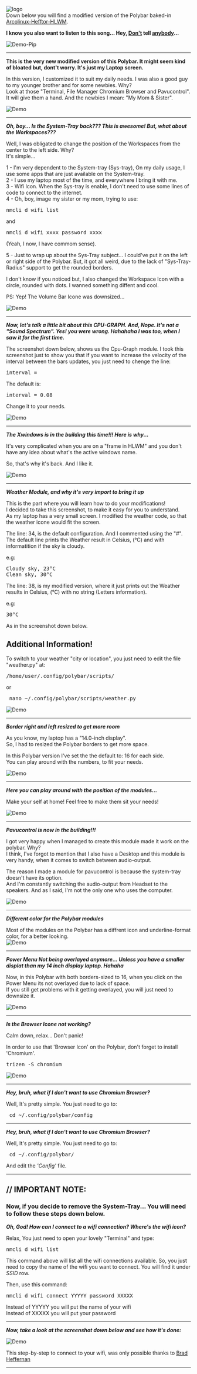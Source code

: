 ![logo](https://raw.githubusercontent.com/adi1090x/polybar-themes/master/previews/logo.png) <br />
Down below you will find a modified version of the Polybar baked-in [Arcolinux-Hefftor-HLWM](https://www.youtube.com/watch?v=iwWSqCDeWgk). 


**I know you also want to listen to this song... Hey, [Don't](https://www.youtube.com/watch?v=wVd0s7scl5U) tell [anybody](https://www.youtube.com/watch?v=hQ4r_kcvClE)...** <br />

![Demo-Pip](https://i.imgur.com/WHWA6ZE.jpg)

------


**This is the very new modified version of this Polybar. It might seem kind of bloated but, dont't worry. It's just my Laptop screen.**<br />

In this version, I customized it to suit my daily needs. I was also a good guy to my younger brother and for some newbies. Why?<br /> 
Look at those "Terminal, File Manager Chromium Browser and Pavucontrol". It will give them a hand. And the newbies I mean: "My Mom & Sister".<br /> 

![Demo](https://i.imgur.com/ns7i3tR.jpg)

------


***Oh, boy... Is the System-Tray back??? This is awesome! But, what about the Workspaces???***<br />

Well, I was obligated to change the position of the Workspaces from the center to the left side. Why?<br />
It's simple...<br />

1 - I'm very dependent to the System-tray (Sys-tray), On my daily usage, I use some apps that are just available on the System-tray.<br />
2 - I use my laptop most of the time, and everywhere I bring it with me.<br />
3 - Wifi Icon. When the Sys-tray is enable, I don't need to use some lines of code to connect to the internet.<br />
4 - Oh, boy, image my sister or my mom, trying to use: 

<pre>nmcli d wifi list</pre> 
and<br /> 
<pre>nmcli d wifi xxxx password xxxx</pre> 

(Yeah, I now, I have commom sense).<br />

5 - Just to wrap up about the Sys-Tray subject... I could've put it on the left or right side of the Polybar. But, it got all weird, due to the lack of "Sys-Tray-Radius" support to get the rounded borders.<br />  

I don't know if you noticed but, I also changed the Workspace Icon with a circle, rounded with dots. I wanned something diffent and cool.<br />

PS: Yep! The Volume Bar Icone was downsized...<br />

![Demo](https://i.imgur.com/1Yp2CWl.jpg)

------


***Now, let's talk a little bit about this CPU-GRAPH. And, Nope. It's not a "Sound Spectrum". Yes! you were wrong. Hahahaha I was too, when I saw it for the first time.***<br />

The screenshot down below, shows us the Cpu-Graph module. I took this screenshot just to show you that if you want to increase the velocity of the interval between the bars updates, you just need to chenge the line:<br /> 

<pre>interval =</pre> 

The default is:<br /> 

<pre>interval = 0.08</pre> 

Change it to your needs.<br />

![Demo](https://i.imgur.com/8z7bifV.jpg)

------


***The Xwindows is in the building this time!!! Here is why...***<br />

It's very complicated when you are on a "frame in HLWM" and you don't have any idea about what's the active windows name.<br />

So, that's why it's back. And I like it.<br />

![Demo](https://i.imgur.com/XUq7Vq7.jpg)

------


***Weather Module, and why it's very import to bring it up***<br />

This is the part where you will learn how to do your modifications!<br /> 
I decided to take this screenshot, to make it easy for you to understand.<br />
As my laptop has a very small screen. I modified the weather code, so that the weather icone would fit the screen.<br />

The line: 34, is the default configuration. And I commented using the "#". The default line prints the Weather result in Celsius, (°C) and with informatition if the sky is cloudy.<br />

e.g:<br /> 


<pre>Cloudy sky, 23°C  
Clean sky, 30°C</pre>

The line: 38, is my modified version, where it just prints out the Weather results in Celsius, (°C) with no string (Letters information).<br />

e.g:<br /> 

<pre>30°C</pre> 

As in the screenshot down below.<br />

## Additional Information!

To switch to your weather "city or location", you just need to edit the file "weather.py" at: <br />

<pre>/home/user/.config/polybar/scripts/</pre>

or<br />

<pre> nano ~/.config/polybar/scripts/weather.py</pre>


![Demo](https://i.imgur.com/rvHFbNd.jpg)

------


***Border right and left resized to get more room*** <br />

As you know, my laptop has a "14.0-inch display".<br />
So, I had to resized the Polybar borders to get more space.<br /> 

In this Polybar version I've set the the default to: 16 for each side.<br /> 
You can play around with the numbers, to fit your needs.<br />

![Demo](https://i.imgur.com/Aane1MZ.jpg)

------


***Here you can play around with the position of the modules...*** <br />

Make your self at home! Feel free to make them sit your needs!<br />

![Demo](https://i.imgur.com/nSLWsXH.jpg)

------


***Pavucontrol is now in the building!!!*** <br />

I got very happy when I managed to create this module made it work on the polybar. Why?<br />
I think, I've forgot to mention that I also have a Desktop and this module is very handy, when it comes to switch between audio-output.<br />

The reason I made a module for pavucontrol is because the system-tray doesn't have its option.<br />
And I'm constantly switching the audio-output from Headset to the speakers. And as I said, I'm not the only one who uses the computer.<br />

![Demo](https://i.imgur.com/rgUo5ci.jpg)

------


***Different color for the Polybar modules***<br />

Most of the modules on the Polybar has a diffrent icon and underline-format color, for a better looking.<br />
![Demo](https://i.imgur.com/LeTMgC3.jpg)

------


***Power Menu Not being overlayed anymore... Unless you have a smaller displat than my 14 inch display laptop. Hahaha***<br />

Now, in this Polybar with both borders-sized to 16, when you click on the Power Menu its not overlayed due to lack of space.<br />
If you still get problems with it getting overlayed, you will just need to downsize it.<br />

![Demo](https://i.imgur.com/eQa4iBV.jpg)

------


***Is the Browser Icone not working?***<br />

Calm down, relax... Don't panic!<br />

In order to use that 'Browser Icon' on the Polybar, don't forget to install 'Chromium'.<br />

<pre>trizen -S chromium</pre>

![Demo](https://i.imgur.com/RAdf6lZ.jpg)

------



***Hey, bruh, what if I don't want to use Chromium Browser? <br />***

Well, It's pretty simple. You just need to go to:<br />

<pre> cd ~/.config/polybar/config</pre>

------


***Hey, bruh, what if I don't want to use Chromium Browser? <br />***

Well, It's pretty simple. You just need to go to:<br />

<pre> cd ~/.config/polybar/</pre>

And edit the *'Config'* file. <br />

------


## // IMPORTANT NOTE: 
### Now, if you decide to remove the System-Tray... You will need to follow these steps down below. 

 ***Oh, God! How can I connect to a wifi connection? Where's the wifi icon? <br />***



Relax, You just need to open your lovely "Terminal" and type: <br />

<pre>nmcli d wifi list</pre>

This command above will list all the wifi connections available. So, you just need to copy the name of the wifi you want to connect. You will find it under 
*SSID* row. <br />


Then, use this command:<br />

<pre>nmcli d wifi connect YYYYY password XXXXX</pre>

Instead of YYYYY you will put the name of your wifi<br />
Instead of XXXXX you will put your password<br />

------


***Now, take a look at the screenshot down below and see how it's done:***

![Demo](https://i.imgur.com/0PiJS3n.jpg) <br />

This step-by-step to connect to your wifi, was only possible thanks to [Brad Heffernan](https://www.youtube.com/watch?v=SXZYJ4fa0C0&t=159s)

------

